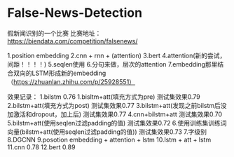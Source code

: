 # False-News-Detection
假新闻识别的一个比赛
比赛地址：
https://biendata.com/competition/falsenews/


1.position embedding
2.cnn + rnn + (attention)
3.bert
4.attention(新的尝试，间距！！！！)
5.seqlen使用
6.分句来做，层次的attention
7.embedding那里结合双向的LSTM形成新的embedding（https://zhuanlan.zhihu.com/p/25928551）

效果记录：
1.bilstm 0.76
1.bisltm+att(填充方式为pre) 测试集效果0.79
2.bilstm+att(填充方式为post) 测试集效果0.77
3.bilstm+att(发现之前bilstm后没加激活和dropout，加上后) 测试集效果0.77
4.cnn+bilstm+att 测试集效果0.70
5.bilstm+att(使用seqlen过滤padding的值) 测试集效果0.72
6.使用训练集训练词向量(bilstm+att(使用seqlen过滤padding的值)) 测试集效果0.73
7.字级别
8.DGCNN
9.posotion embedding + attention + lstm
10.lstm + att + lstm
11.cnn 0.78
12.bert 0.89